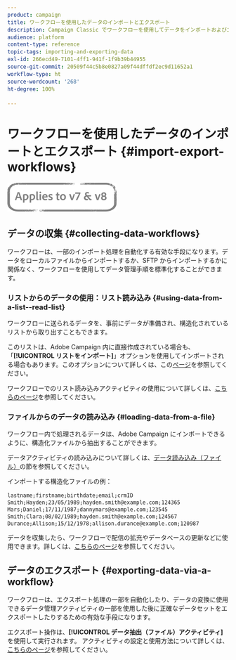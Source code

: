 ```yaml
---
product: campaign
title: ワークフローを使用したデータのインポートとエクスポート
description: Campaign Classic でワークフローを使用してデータをインポートおよびエクスポートする方法について説明します。
audience: platform
content-type: reference
topic-tags: importing-and-exporting-data
exl-id: 266ecd49-7101-4ff1-941f-1f9b39b44955
source-git-commit: 20509f44c5b8e0827a09f44dffdf2ec9d11652a1
workflow-type: ht
source-wordcount: '268'
ht-degree: 100%

---
```


# ワークフローを使用したデータのインポートとエクスポート {#import-export-workflows}

![](../../assets/common.svg)

## データの収集 {#collecting-data-workflows}

ワークフローは、一部のインポート処理を自動化する有効な手段になります。データをローカルファイルからインポートするか、SFTP からインポートするかに関係なく、ワークフローを使用してデータ管理手順を標準化することができます。

### リストからのデータの使用：リスト読み込み {#using-data-from-a-list--read-list}

ワークフローに送られるデータを、事前にデータが準備され、構造化されているリストから取り出すこともできます。

このリストは、Adobe Campaign 内に直接作成されている場合も、「**[!UICONTROL リストをインポート]**」オプションを使用してインポートされる場合もあります。このオプションについて詳しくは、この[ページ](../../platform/using/about-generic-imports-exports.md)を参照してください。

ワークフローでのリスト読み込みアクティビティの使用について詳しくは、[こちらのページ](../../workflow/using/read-list.md)を参照してください。

### ファイルからのデータの読み込み {#loading-data-from-a-file}

ワークフロー内で処理されるデータは、Adobe Campaign にインポートできるように、構造化ファイルから抽出することができます。

データアクティビティの読み込みについて詳しくは、[データ読み込み（ファイル）](../../workflow/using/data-loading--file-.md)の節を参照してください。

インポートする構造化ファイルの例：

```
lastname;firstname;birthdate;email;crmID
Smith;Hayden;23/05/1989;hayden.smith@example.com;124365
Mars;Daniel;17/11/1987;dannymars@example.com;123545
Smith;Clara;08/02/1989;hayden.smith@example.com;124567
Durance;Allison;15/12/1978;allison.durance@example.com;120987
```

データを収集したら、ワークフローで配信の拡充やデータベースの更新などに使用できます。詳しくは、[こちらのページ](../../workflow/using/how-to-use-workflow-data.md)を参照してください。

## データのエクスポート {#exporting-data-via-a-workflow}

ワークフローは、エクスポート処理の一部を自動化したり、データの変換に使用できるデータ管理アクティビティの一部を使用した後に正確なデータセットをエクスポートしたりするための有効な手段になります。

エクスポート操作は、**[!UICONTROL データ抽出（ファイル）アクティビティ]**&#x200B;を使用して実行されます。 アクティビティの設定と使用方法について詳しくは、[こちらのページ](../../workflow/using/extraction--file-.md)を参照してください。

